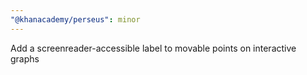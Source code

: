 ```yaml
---
"@khanacademy/perseus": minor
---
```


Add a screenreader-accessible label to movable points on interactive graphs
